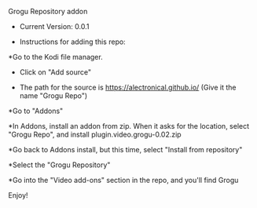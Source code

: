 Grogu Repository addon

* Current Version: 0.0.1

* Instructions for adding this repo:

*Go to the Kodi file manager.

* Click on "Add source"

* The path for the source is https://alectronical.github.io/ (Give it the name "Grogu Repo")

*Go to "Addons"

*In Addons, install an addon from zip. When it asks for the location, select "Grogu Repo", and install plugin.video.grogu-0.02.zip

*Go back to Addons install, but this time, select "Install from repository"

*Select the "Grogu Repository"

*Go into the "Video add-ons" section in the repo, and you'll find Grogu

Enjoy!
